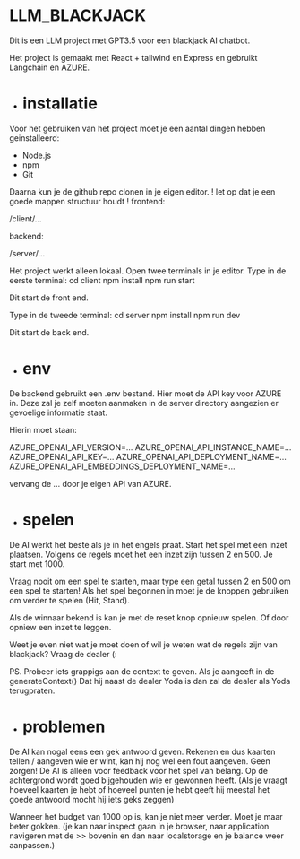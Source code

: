 # LLM_BLACKJACK

Dit is een LLM project met GPT3.5 voor een blackjack AI chatbot.

Het project is gemaakt met React + tailwind en Express en gebruikt Langchain en AZURE.

* # installatie

Voor het gebruiken van het project moet je een aantal dingen hebben geinstalleerd:

- Node.js
- npm
- Git

Daarna kun je de github repo clonen in je eigen editor. 
! let op dat je een goede mappen structuur houdt ! 
frontend:

/client/...

backend:

/server/...

Het project werkt alleen lokaal. Open twee terminals in je editor.
Type in de eerste terminal:
cd client
npm install
npm run start

Dit start de front end.

Type in de tweede terminal:
cd server
npm install
npm run dev

Dit start de back end.

* # env

De backend gebruikt een .env bestand. Hier moet de API key voor AZURE in. 
Deze zal je zelf moeten aanmaken in de server directory aangezien er gevoelige informatie staat.

Hierin moet staan:

AZURE_OPENAI_API_VERSION=...
AZURE_OPENAI_API_INSTANCE_NAME=...
AZURE_OPENAI_API_KEY=...
AZURE_OPENAI_API_DEPLOYMENT_NAME=...
AZURE_OPENAI_API_EMBEDDINGS_DEPLOYMENT_NAME=...

vervang de ... door je eigen API van AZURE.

* # spelen

De AI werkt het beste als je in het engels praat.
Start het spel met een inzet plaatsen. Volgens de regels moet het een inzet zijn tussen 2 en 500. Je start met 1000.

Vraag nooit om een spel te starten, maar type een getal tussen 2 en 500 om een spel te starten!
Als het spel begonnen in moet je de knoppen gebruiken om verder te spelen (Hit, Stand).

Als de winnaar bekend is kan je met de reset knop opnieuw spelen. Of door opniew een inzet te leggen.

Weet je even niet wat je moet doen of wil je weten wat de regels zijn van blackjack? Vraag de dealer (:

PS. Probeer iets grappigs aan de context te geven. Als je aangeeft in de generateContext() Dat hij naast de dealer Yoda is dan zal de dealer als Yoda terugpraten.

* # problemen

De AI kan nogal eens een gek antwoord geven. Rekenen en dus kaarten tellen / aangeven wie er wint, kan hij nog wel een fout aangeven.
Geen zorgen! De AI is alleen voor feedback voor het spel van belang. Op de achtergrond wordt goed bijgehouden wie er gewonnen heeft.
(Als je vraagt hoeveel kaarten je hebt of hoeveel punten je hebt geeft hij meestal het goede antwoord mocht hij iets geks zeggen)

Wanneer het budget van 1000 op is, kan je niet meer verder. Moet je maar beter gokken.
(je kan naar inspect gaan in je browser, naar application navigeren met de >> bovenin en dan naar localstorage en je balance weer aanpassen.)
